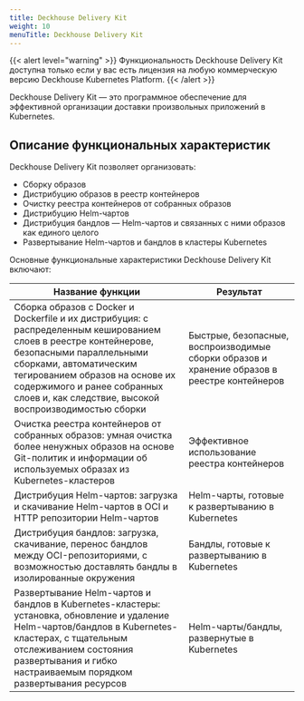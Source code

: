 ```yaml
---
title: Deckhouse Delivery Kit
weight: 10
menuTitle: Deckhouse Delivery Kit
---
```


{{< alert level="warning" >}}
Функциональность Deckhouse Delivery Kit доступна только если у вас есть лицензия на любую коммерческую версию Deckhouse Kubernetes Platform.
{{< /alert >}}

Deckhouse Delivery Kit — это программное обеспечение для эффективной организации доставки произвольных приложений в Kubernetes.

## Описание функциональных характеристик

Deckhouse Delivery Kit позволяет организовать:
* Сборку образов
* Дистрибуцию образов в реестр контейнеров
* Очистку реестра контейнеров от собранных образов
* Дистрибуцию Helm-чартов
* Дистрибуция бандлов — Helm-чартов и связанных с ними образов как единого целого
* Развертывание Helm-чартов и бандлов в кластеры Kubernetes

Основные функциональные характеристики Deckhouse Delivery Kit включают:

| Название функции | Результат |
| --- | ---- |
| Сборка образов с Docker и Dockerfile и их дистрибуция: с распределенным кешированием слоев в реестре контейнерове, безопасными параллельными сборками, автоматическим тегированием образов на основе их содержимого и ранее собранных слоев и, как следствие, высокой воспроизводимостью сборки | Быстрые, безопасные, воспроизводимые сборки образов и хранение образов в реестре контейнеров |
| Очистка реестра контейнеров от собранных образов: умная очистка более ненужных образов на основе Git-политик и информации об используемых образах из Kubernetes-кластеров | Эффективное использование реестра контейнеров |
| Дистрибуция Helm-чартов: загрузка и скачивание Helm-чартов в OCI и HTTP репозитории Helm-чартов | Helm-чарты, готовые к развертыванию в Kubernetes |
| Дистрибуция бандлов: загрузка, скачивание, перенос бандлов между OCI-репозиториями, с возможностью доставлять бандлы в изолированные окружения | Бандлы, готовые к развертыванию в Kubernetes |
| Развертывание Helm-чартов и бандлов в Kubernetes-кластеры: установка, обновление и удаление Helm-чартов/бандлов в Kubernetes-кластерах, с тщательным отслеживанием состояния развертывания и гибко настраиваемым порядком развертывания ресурсов | Helm-чарты/бандлы, развернутые в Kubernetes |

